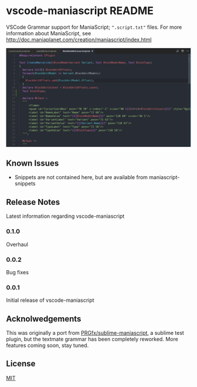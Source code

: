# vscode-maniascript README

VSCode Grammar support for ManiaScript; `".script.txt"` files.
For more information about ManiaScript, see http://doc.maniaplanet.com/creation/maniascript/index.html

<center><img src="./screenshot.png"/></center>

## Known Issues

- Snippets are not contained here, but are available from maniascript-snippets

## Release Notes

Latest information regarding vscode-maniascript

### 0.1.0

Overhaul

### 0.0.2

Bug fixes

### 0.0.1

Initial release of vscode-maniascript

## Acknolwedgements

This was originally a port from [PRGfx/sublime-maniascript](https://github.com/PRGfx/sublime-maniascript), a sublime test plugin, but the textmate grammar has been completely reworked. More features coming soon, stay tuned.

## License

[MIT](./LICENSE)
